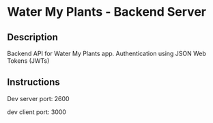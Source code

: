 # Water My Plants - Backend Server

## Description

Backend API for Water My Plants app. Authentication using JSON Web Tokens (JWTs)

## Instructions

Dev server port: 2600

dev client port: 3000